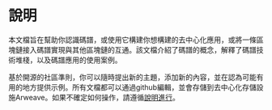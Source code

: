 # 說明

本文檔旨在幫助你認識碼譜，或使用它構建你想構建的去中心化應用，或將一條區塊鏈接入碼譜實現與其他區塊鏈的互通。該文檔介紹了碼譜的概念，解釋了碼譜技術堆棧，以及碼譜應用的使用案例。

基於開源的社區準則，你可以隨時提出新的主題，添加新的內容，並在認為可能有用的地方提供示例。所有文檔都可以通過github編輯，並會存儲到去中心化存儲設施Arweave。如果不確定如何操作，請遵循[說明進行](docs/editing-markdown.md)。
